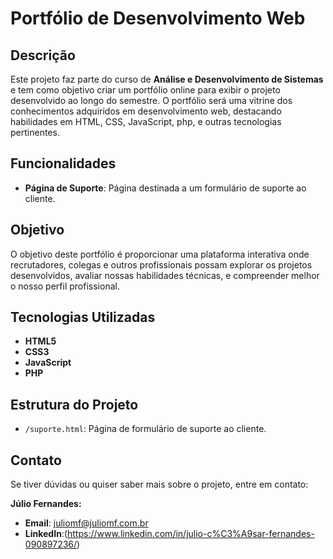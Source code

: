 # Portfólio de Desenvolvimento Web

## Descrição

Este projeto faz parte do curso de **Análise e Desenvolvimento de Sistemas** e tem como objetivo criar um portfólio online para exibir o projeto desenvolvido ao longo do semestre. O portfólio será uma vitrine dos conhecimentos adquiridos em desenvolvimento web, destacando habilidades em HTML, CSS, JavaScript, php, e outras tecnologias pertinentes.

## Funcionalidades

- **Página de Suporte**: Página destinada a um formulário de suporte ao cliente.


## Objetivo

O objetivo deste portfólio é proporcionar uma plataforma interativa onde recrutadores, colegas e outros profissionais possam explorar os projetos desenvolvidos, avaliar nossas habilidades técnicas, e compreender melhor o nosso perfil profissional.

## Tecnologias Utilizadas

- **HTML5**
- **CSS3**
- **JavaScript**
- **PHP**

## Estrutura do Projeto

- `/suporte.html`: Página de formulário de suporte ao cliente.

## Contato

Se tiver dúvidas ou quiser saber mais sobre o projeto, entre em contato:

**Júlio Fernandes:**

- **Email**: [juliomf@juliomf.com.br](mailto:juliomf@juliomf.com.br)
- **LinkedIn**:(https://www.linkedin.com/in/julio-c%C3%A9sar-fernandes-090897236/)
